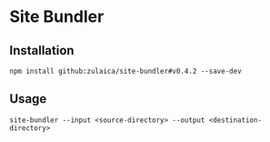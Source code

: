 # Site Bundler

## Installation

```console
npm install github:zulaica/site-bundler#v0.4.2 --save-dev
```

## Usage

```console
site-bundler --input <source-directory> --output <destination-directory>
```

